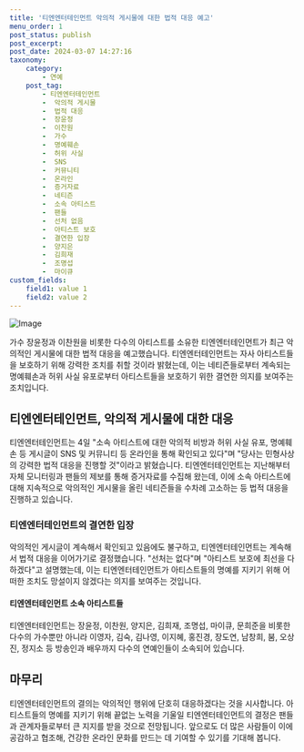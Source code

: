 ```yaml
---
title: '티엔엔터테인먼트 악의적 게시물에 대한 법적 대응 예고'
menu_order: 1
post_status: publish
post_excerpt: 
post_date: 2024-03-07 14:27:16
taxonomy:
    category:
        - 연예
    post_tag:
        - 티엔엔터테인먼트
        -  악의적 게시물
        -  법적 대응
        -  장윤정
        -  이찬원
        -  가수
        -  명예훼손
        -  허위 사실
        -  SNS
        -  커뮤니티
        -  온라인
        -  증거자료
        -  네티즌
        -  소속 아티스트
        -  팬들
        -  선처 없음
        -  아티스트 보호
        -  결연한 입장
        -  양지은
        -  김희재
        -  조명섭
        -  마이큐
custom_fields:
    field1: value 1
    field2: value 2
---
```


![Image](https://ssl.pstatic.net/mimgnews/image/117/2024/03/04/0003810221_001_20240304175101198.jpg?type=w540)

가수 장윤정과 이찬원을 비롯한 다수의 아티스트를 소유한 티엔엔터테인먼트가 최근 악의적인 게시물에 대한 법적 대응을 예고했습니다. 티엔엔터테인먼트는 자사 아티스트들을 보호하기 위해 강력한 조치를 취할 것이라 밝혔는데, 이는 네티즌들로부터 계속되는 명예훼손과 허위 사실 유포로부터 아티스트들을 보호하기 위한 결연한 의지를 보여주는 조치입니다.
## 티엔엔터테인먼트, 악의적 게시물에 대한 대응
티엔엔터테인먼트는 4일 "소속 아티스트에 대한 악의적 비방과 허위 사실 유포, 명예훼손 등 게시글이 SNS 및 커뮤니티 등 온라인을 통해 확인되고 있다"며 "당사는 민형사상의 강력한 법적 대응을 진행할 것"이라고 밝혔습니다. 티엔엔터테인먼트는 지난해부터 자체 모니터링과 팬들의 제보를 통해 증거자료를 수집해 왔는데, 이에 소속 아티스트에 대해 지속적으로 악의적인 게시물을 올린 네티즌들을 수차례 고소하는 등 법적 대응을 진행하고 있습니다.
### 티엔엔터테인먼트의 결연한 입장
악의적인 게시글이 계속해서 확인되고 있음에도 불구하고, 티엔엔터테인먼트는 계속해서 법적 대응을 이어가기로 결정했습니다. "선처는 없다"며 "아티스트 보호에 최선을 다하겠다"고 설명했는데, 이는 티엔엔터테인먼트가 아티스트들의 명예를 지키기 위해 어떠한 조치도 망설이지 않겠다는 의지를 보여주는 것입니다.
#### 티엔엔터테인먼트 소속 아티스트들
티엔엔터테인먼트는 장윤정, 이찬원, 양지은, 김희재, 조명섭, 마이큐, 문희준을 비롯한 다수의 가수뿐만 아니라 이영자, 김숙, 김나영, 이지혜, 홍진경, 장도연, 남창희, 붐, 오상진, 정지소 등 방송인과 배우까지 다수의 연예인들이 소속되어 있습니다.
## 마무리
티엔엔터테인먼트의 결의는 악의적인 행위에 단호히 대응하겠다는 것을 시사합니다. 아티스트들의 명예를 지키기 위해 끝없는 노력을 기울일 티엔엔터테인먼트의 결정은 팬들과 관계자들로부터 큰 지지를 받을 것으로 전망됩니다. 앞으로도 더 많은 사람들이 이에 공감하고 협조해, 건강한 온라인 문화를 만드는 데 기여할 수 있기를 기대해 봅니다.
